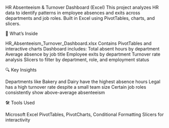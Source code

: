 HR Absenteeism & Turnover Dashboard (Excel)
This project analyzes HR data to identify patterns in employee absences and exits across departments and job roles. Built in Excel using PivotTables, charts, and slicers.

📂 What’s Inside

HR_Absenteeism_Turnover_Dashboard.xlsx
Contains PivotTables and interactive charts
Dashboard includes:
Total absent hours by department
Average absence by job title
Employee exits by department
Turnover rate analysis
Slicers to filter by department, role, and employment status

🔍 Key Insights

Departments like Bakery and Dairy have the highest absence hours
Legal has a high turnover rate despite a small team size
Certain job roles consistently show above-average absenteeism


🛠️ Tools Used

Microsoft Excel
PivotTables, PivotCharts, Conditional Formatting
Slicers for interactivity
